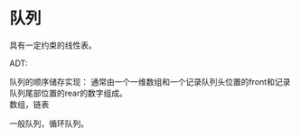# 队列

具有一定约束的线性表。

ADT:
<ul>

</ul>


队列的顺序储存实现：
通常由一个一维数组和一个记录队列头位置的front和记录队列尾部位置的rear的数字组成。    
数组，链表

一般队列，循环队列。